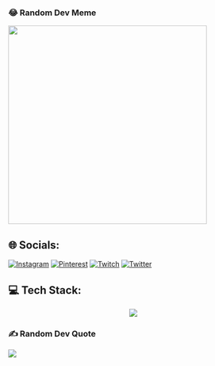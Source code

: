 ### 😂 Random Dev Meme
<img src='https://randommeme-five.vercel.app/' style="height: 400px;"/>

## 🌐 Socials:
[![Instagram](https://img.shields.io/badge/Instagram-%23E4405F.svg?logo=Instagram&logoColor=white)](https://instagram.com/muharkim) [![Pinterest](https://img.shields.io/badge/Pinterest-%23E60023.svg?logo=Pinterest&logoColor=white)](https://pinterest.com/muharkim) [![Twitch](https://img.shields.io/badge/Twitch-%239146FF.svg?logo=Twitch&logoColor=white)](https://twitch.tv/jendaya) [![Twitter](https://img.shields.io/badge/Twitter-%231DA1F2.svg?logo=Twitter&logoColor=white)](https://twitter.com/muharkim) 

## 💻 Tech Stack:
<p align="center">
  <a href="https://skillicons.dev">
    <img src="https://skillicons.dev/icons?i=git,cpp,html,css,php,javascript,laravel,sql" />
  </a>
</p>

### ✍️ Random Dev Quote
![](https://quotes-github-readme.vercel.app/api?type=horizontal&theme=gruvbox)
